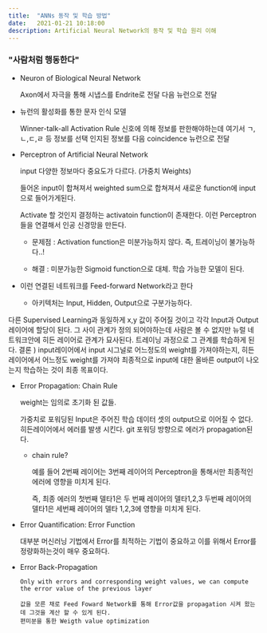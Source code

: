 ```yaml
---
title:  "ANNs 동작 및 학습 방법"
date:   2021-01-21 10:18:00
description: Artificial Neural Network의 동작 및 학습 원리 이해
---
```


### "사람처럼 행동한다"
+ Neuron of Biological Neural Network

    Axon에서 자극을 통해 시냅스를 Endrite로 전달 다음 뉴런으로 전달

+ 뉴런의 활성화를 통한 문자 인식 모델

    Winner-talk-all Activation Rule
    신호에 의해 정보를 판한해야하는데 여기서 ㄱ,ㄴ,ㄷ,ㄹ 등 정보를 선택
    인지된 정보를 다음 coincidence 뉴런으로 전달

+ Perceptron of Artificial Neural Network 

    input 다양한 정보마다 중요도가 다르다. (가중치 Weights) 

    들어온 input이 합쳐져서 weighted sum으로 합쳐져서 새로운 function에 input으로 들어가게된다.

    Activate 할 것인지 결정하는 activatoin function이 존재한다.
    이런 Perceptron들을 연결해서 인공 신경망을 만든다.
    

    - 문제점 : Activation function은 미분가능하지 않다. 즉, 트레이닝이 불가능하다..!

    - 해결 : 미분가능한 Sigmoid function으로 대체. 학습 가능한 모델이 된다.


+ 이런 연결된 네트워크를 Feed-forward Network라고 한다
  - 아키텍처는 Input, Hidden, Output으로 구분가능하다.

다른 Supervised Learning과 동일하게 x,y 값이 주어질 것이고 각각 Input과 Output 레이어에 할당이 된다. 
그 사이 관계가 정의 되어야하는데 사람은 볼 수 없지만 뉴럴 네트워크안에 히든 레이어로 관계가 묘사된다.
트레이닝 과정으로 그 관계를 학습하게 된다.
결론 ) input레이어에서 input 시그널로 어느정도의 weight를 가져야하는지, 히든 레이어에서 어느정도 weight를 가져야 최종적으로 input에 대한 올바른 output이 나오는지 학습하는 것이 최종 목표이다.


+ Error Propagation: Chain Rule

    weight는 임의로 초기화 된 값들.

    가중치로 포워딩된 Input은 주어진 학습 데이터 셋의 output으로 이어질 수 없다. 히든레이어에서 에러를 발생 시킨다. 
git
    포워딩 방향으로 에러가 propagation된다.

    + chain rule? 

      예를 들어 2번째 레이어는 3번째 레이어의 Perceptron을 통해서만 최종적인 에러에 영향을 미치게 된다. 

      즉, 최종 에러의 첫번째 델타1은 두 번째 레이어의 델타1,2,3 두번째 레이어의 델타1은 세번째 레이어의 델타 1,2,3에 영향을 미치게 된다.

+ Error Quantification: Error Function

    대부분 머신러닝 기법에서 Error를 최적하는 기법이 중요하고 이를 위해서 Error를 정량화하는것이 매우 중요하다.

+ Error Back-Propagation

      Only with errors and corresponding weight values, we can compute the error value of the previous layer
      
      값을 모른 채로 Feed Foward Network를 통해 Error값을 propagation 시켜 왔는데 그것을 계산 할 수 있게 된다.
      편미분을 통한 Weigth value optimization
    
    


  

    